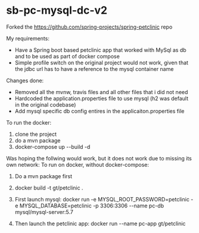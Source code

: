 # sb-pc-mysql-dc-v2

Forked the https://github.com/spring-projects/spring-petclinic repo

My requirements:
- Have a Spring boot based petclinic app that worked with MySql as db and to be used as part of docker compose
- Simple profile switch on the original project would not work, given that the jdbc url has to have a reference to the mysql container name

Changes done:
- Removed all the mvnw, travis files and all other files that i did not need
- Hardcoded the application.properties file to use mysql (h2 was default in the original codebase)
- Add mysql specific db config entires in the applicaiton.properties file

To run the docker:
1. clone the project
2. do a mvn package
3. docker-compose up --build -d



Was hoping the follwing would work, but it does not work due to missing its own network:
To run on docker, without docker-compose:
1. Do a mvn package first 
2. docker build -t gt/petclinic .
3. First launch mysql:
docker run -e MYSQL_ROOT_PASSWORD=petclinic -e MYSQL_DATABASE=petclinic -p 3306:3306 --name pc-db mysql/mysql-server:5.7 

4. Then launch the petclinic app:
docker run --name pc-app gt/petclinic 
